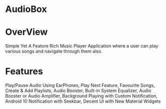 # AudioBox
# OverView
Simple Yet A Feature Rich Music Player Application where a user can play various songs and navigate through them also.
# Features
Play/Pause Audio Using EarPhones,
Play Next Feature,
Favourite Songs,
Create & Add Playlists,
Audio Booster,
Built-in System Equalizer,
Audio Booster or Audio Amplifier,
Background Playing with Custom Notification,
Android 10 Notification with Seekbar,
Decent UI with New Material Widgets
